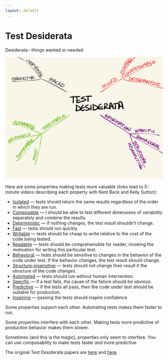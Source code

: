 ```yaml
---
layout: default
---
```


<script src="https://cdn.usefathom.com/script.js" data-site="SWQYGRYA" defer></script>

# Test Desiderata

Desiderata--things wanted or needed.

![Mindmap](Desiderata-map.jpg)

Here are some properties making tests more valuable (links lead to 5-minute videos describing each property with Kent Beck and Kelly Sutton):

- [Isolated](https://www.youtube.com/watch?v=HApI2cspQus) — tests should return the same results regardless of the order in which they are run.
- [Composable](https://www.youtube.com/watch?v=Wf3WXYaMt8E) — I should be able to test different dimensions of variability separately and combine the results.
- [Deterministic](https://www.youtube.com/watch?v=PwWyp-wpFiw) — if nothing changes, the test result shouldn’t change.
- [Fast](https://www.youtube.com/watch?v=L0dZ7MmW6xc) — tests should run quickly.
- [Writable](https://www.youtube.com/watch?v=CAttTEUE9HM) — tests should be cheap to write relative to the cost of the code being tested.
- [Readable](https://www.youtube.com/watch?v=bDaFPACTjj8) — tests should be comprehensible for reader, invoking the motivation for writing this particular test.
- [Behavioral](https://www.youtube.com/watch?v=5LOdKDqdWYU) — tests should be sensitive to changes in the behavior of the code under test. If the behavior changes, the test result should change.
- [Structure-insensitive](https://www.youtube.com/watch?v=bvRRbWbQwDU) — tests should not change their result if the structure of the code changes.
- [Automated](https://www.youtube.com/watch?v=YQlmP08dj6g) — tests should run without human intervention.
- [Specific](https://www.youtube.com/watch?v=8lTfrCtPPNE) — if a test fails, the cause of the failure should be obvious.
- [Predictive](https://www.youtube.com/watch?v=7o5qxxx7SmI) — if the tests all pass, then the code under test should be suitable for production.
- [Inspiring](https://www.youtube.com/watch?v=2Q1O8XBVbZQ) — passing the tests should inspire confidence

Some properties support each other. Automating tests makes them faster to run.

Some properties interfere with each other. Making tests more predictive of production behavior makes them slower.

Sometimes (and this is the magic), properties only seem to interfere. You can use composability to make tests faster _and_ more predictive.

The original Test Desiderata papers are [here](https://medium.com/@kentbeck_7670/test-desiderata-94150638a4b3) and [here](https://medium.com/@kentbeck_7670/programmer-test-principles-d01c064d7934).
